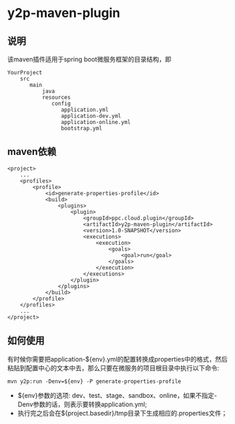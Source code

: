 # y2p-maven-plugin

## 说明
该maven插件适用于spring boot微服务框架的目录结构，即
```
YourProject
    src
       main
           java
           resources
              config
                 application.yml
                 application-dev.yml
                 application-online.yml
                 bootstrap.yml
```

## maven依赖
```
<project>
    ...
    <profiles>
        <profile>
            <id>generate-properties-profile</id>
            <build>
                <plugins>
                    <plugin>
                        <groupId>ppc.cloud.plugin</groupId>
                        <artifactId>y2p-maven-plugin</artifactId>
                        <version>1.0-SNAPSHOT</version>
                        <executions>
                            <execution>
                                <goals>
                                    <goal>run</goal>
                                </goals>
                            </execution>
                        </executions>
                    </plugin>
                </plugins>
            </build>
        </profile>
    </profiles>
    ...
</project>    
```

## 如何使用
有时候你需要把application-${env}.yml的配置转换成properties中的格式，然后粘贴到配置中心的文本中去，那么只要在微服务的项目根目录中执行以下命令:
```
mvn y2p:run -Denv=${env} -P generate-properties-profile
```
* ${env}参数的选项: dev、test、stage、sandbox、online，如果不指定-Denv参数的话，则表示要转换application.yml;
* 执行完之后会在${project.basedir}/tmp目录下生成相应的.properties文件；


